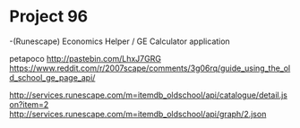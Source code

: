 # Project 96

-(Runescape) Economics Helper / GE Calculator application


petapoco
http://pastebin.com/LhxJ7GRG
https://www.reddit.com/r/2007scape/comments/3g06rq/guide_using_the_old_school_ge_page_api/

http://services.runescape.com/m=itemdb_oldschool/api/catalogue/detail.json?item=2
http://services.runescape.com/m=itemdb_oldschool/api/graph/2.json